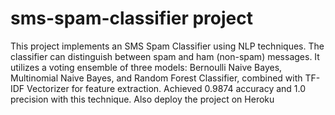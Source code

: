 # sms-spam-classifier project
This project implements an SMS Spam Classifier using NLP techniques. The classifier can distinguish between spam and ham (non-spam) messages.
It utilizes a voting ensemble of three models: Bernoulli Naive Bayes, Multinomial Naive Bayes, and Random Forest Classifier, combined with TF-IDF Vectorizer for feature extraction.
Achieved 0.9874 accuracy and 1.0 precision with this technique. Also deploy the project on Heroku
